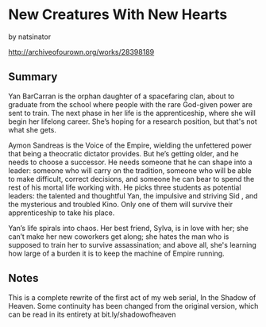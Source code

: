 # New Creatures With New Hearts

by natsinator

http://archiveofourown.org/works/28398189

## Summary

Yan BarCarran is the orphan daughter of a spacefaring clan, about to graduate from the school where people with the rare God\-given power are sent to train. The next phase in her life is the apprenticeship, where she will begin her lifelong career. She’s hoping for a research position, but that's not what she gets.

Aymon Sandreas is the Voice of the Empire, wielding the unfettered power that being a theocratic dictator provides. But he’s getting older, and he needs to choose a successor. He needs someone that he can shape into a leader: someone who will carry on the tradition, someone who will be able to make difficult, correct decisions, and someone he can bear to spend the rest of his mortal life working with. He picks three students as potential leaders: the talented and thoughtful Yan, the impulsive and striving Sid , and the mysterious and troubled Kino. Only one of them will survive their apprenticeship to take his place.

Yan’s life spirals into chaos. Her best friend, Sylva, is in love with her; she can’t make her new coworkers get along; she hates the man who is supposed to train her to survive assassination; and above all, she's learning how large of a burden it is to keep the machine of Empire running.

## Notes

This is a complete rewrite of the first act of my web serial, In the Shadow of Heaven. Some continuity has been changed from the original version, which can be read in its entirety at bit.ly/shadowofheaven


